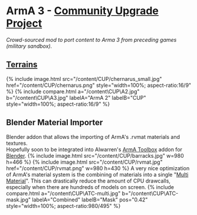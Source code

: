 <head>
	<link href="/twentytwenty/css/twentytwenty.css" rel="stylesheet" type="text/css" />
	<script src="https://code.jquery.com/jquery-3.5.1.slim.min.js" integrity="sha256-4+XzXVhsDmqanXGHaHvgh1gMQKX40OUvDEBTu8JcmNs=" crossorigin="anonymous"></script>
	<script src="/twentytwenty/js/jquery.event.move.js"></script>
	<script src="/twentytwenty/js/jquery.twentytwenty.js"></script>
	<script>$(window).on('load', function() { $(".twentytwenty-container").twentytwenty({move_with_handle_only:0, click_to_move:1}); });</script>
	<link rel="stylesheet" href="//cdnjs.cloudflare.com/ajax/libs/highlight.js/10.3.2/styles/default.min.css">
    <link rel="stylesheet" href="/index.css">
</head>

# ArmA 3 - [Community Upgrade Project](https://steamcommunity.com/workshop/filedetails/?id=583575232 "Steam Workshop")
*Crowd-sourced mod to port content to Arma 3 from preceding games (military sandbox).*
## [Terrains](https://www.cup-arma3.org/terrains "www.cup-arma3.org/terrains")
{% include image.html src="/content/CUP/chernarus_small.jpg" href="/content/CUP/chernarus.png" style="width=100%; aspect-ratio:16/9" %}
{% include compare.html a="/content\CUP\A2.jpg" b="/content\CUP\A3.jpg" labelA="ArmA 2" labelB="CUP" style="width=100%; aspect-ratio:16/9" %}
## Blender Material Importer
Blender addon that allows the importing of ArmA's .rvmat materials and textures.<br>
Hopefully soon to be integrated into Alwarren's [ArmA Toolbox](https://www.armaholic.com/page.php?id=20519 "armaholic.com") addon for [Blender](https://www.blender.org/features/).
{% include image.html src="/content/CUP/barracks.jpg" w=980 h=466 %}
{% include image.html src="/content/CUP/rvmat.jpg" href="/content/CUP/rvmat.png" w=980 h=430 %}
A very nice optimization of ArmA's material system is the combining of materials into a single "[Multi Material](https://community.bistudio.com/wiki/Multimaterial "bikipedia")". This can drastically reduce the amount of CPU <span class="tooltip" tip="Command sent to the graphics card to draw a set of triangles.">drawcalls</span>, especially when there are hundreds of models on screen.
{% include compare.html a="/content\CUP\ATC-multi.jpg" b="/content\CUP\ATC-mask.jpg" labelA="Combined" labelB="Mask" pos="0.42" style="width=100%; aspect-ratio:980/495" %}